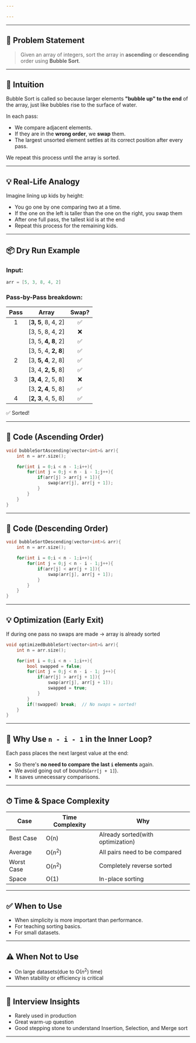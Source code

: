 ```yaml
---

---
```


---
## 📘 Problem Statement
> Given an array of integers, sort the array in **ascending** or **descending** order using **Bubble Sort**.

---
## 🤔 Intuition
Bubble Sort is called so because larger elements **"bubble up" to the end** of the array, just like bubbles rise to the surface of water.

In each pass:
- We compare adjacent elements.
- If they are in the **wrong order**, we **swap** them.
- The largest unsorted element settles at its correct position after every pass.

We repeat this process until the array is sorted.

---
## 💡 Real-Life Analogy
Imagine lining up kids by height:
- You go one by one comparing two at a time.
- If the one on the left is taller than the one on the right, you swap them
- After one full pass, the tallest kid is at the end
- Repeat this process for the remaining kids.

---

## 📦 Dry Run Example
### Input:
```cpp
arr = [5, 3, 8, 4, 2]
```
### Pass-by-Pass breakdown:
| Pass |        Array        | Swap? |
| :--: | :-----------------: | :---: |
|  1   | [**3, 5**, 8, 4, 2] |   ✅   |
|      |   [3, 5, 8, 4, 2]   |   ❌   |
|      | [3, 5, **4, 8**, 2] |   ✅   |
|      | [3, 5, 4, **2, 8**] |   ✅   |
|  2   | [3, **5, 4**, 2, 8] |   ✅   |
|      | [3, 4, **2, 5**, 8] |   ✅   |
|  3   | [**3, 4**, 2, 5, 8] |   ❌   |
|      | [3, **2, 4**, 5, 8] |   ✅   |
|  4   | [**2, 3**, 4, 5, 8] |   ✅   |
✅ Sorted!

---
## 🧾 Code (Ascending Order)
```cpp
void bubbleSortAscending(vector<int>& arr){
	int n = arr.size();

	for(int i = 0;i < n - 1;i++){
		for(int j = 0;j < n - i - 1;j++){
			if(arr[j] > arr[j + 1]){
				swap(arr[j], arr[j + 1]);
			}
		}
	}
}
```

---
## 🔄 Code (Descending Order)
```cpp
void bubbleSortDescending(vector<int>& arr){
	int n = arr.size();

	for(int i = 0;i < n - 1;i++){
		for(int j = 0;j < n - i - 1;j++){
			if(arr[j] < arr[j + 1]){
				swap(arr[j], arr[j + 1]);
			}
		}
	}
}
```

---
## 💡 Optimization (Early Exit)
If during one pass no swaps are made -> array is already sorted
```cpp
void optimizedBubbleSort(vector<int>& arr){
	int n = arr.size();

	for(int i = 0;i < n - 1;i++){
		bool swapped = false;
		for(int j = 0;j < n - i - 1; j++){
			if(arr[j] > arr[j + 1]){
				swap(arr[j], arr[j + 1]);
				swapped = true;
			}
		}
		if(!swapped) break;  // No swaps = sorted!
	}
}
```

---
## 🧠 Why Use `n - i - 1` in the Inner Loop?
Each pass places the next largest value at the end:
- So there's **no need to compare the last `i` elements** again.
- We avoid going out of bounds(`arr[j + 1]`).
- It saves unnecessary comparisons.

---
## ⏱ Time & Space Complexity

| Case       | Time Complexity | Why                               |
| ---------- | --------------- | --------------------------------- |
| Best Case  | O(n)            | Already sorted(with optimization) |
| Average    | O($n^2$)        | All pairs need to be compared     |
| Worst Case | O($n^2$)        | Completely reverse sorted         |
| Space      | O(1)            | In-place sorting                  |

---
## ✅ When to Use
- When simplicity is more important than performance.
- For teaching sorting basics.
- For small datasets.

---
## ⚠️ When Not to Use
- On large datasets(due to O($n^2$) time)
- When stability or efficiency is critical

---
##  🧠 Interview Insights
- Rarely used in production
- Great warm-up question
- Good stepping stone to understand Insertion, Selection, and Merge sort

---

